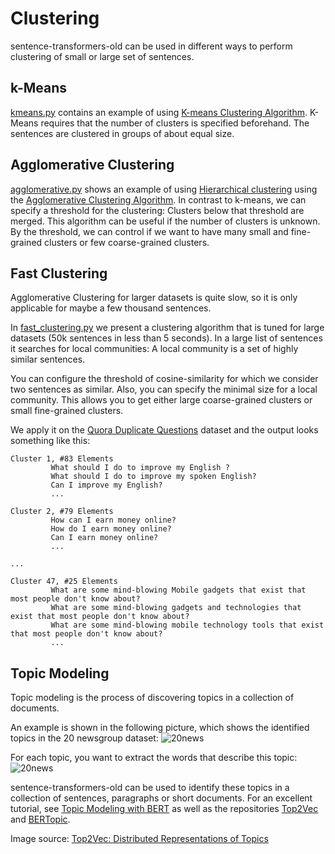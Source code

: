 # Clustering
sentence-transformers-old can be used in different ways to perform clustering of small or large set of sentences.

## k-Means
[kmeans.py](kmeans.py) contains an example of using [K-means Clustering Algorithm](https://scikit-learn.org/stable/modules/clustering.html#k-means). K-Means requires that the number of clusters is specified beforehand. The sentences are clustered in groups of about equal size.
 
## Agglomerative Clustering
[agglomerative.py](agglomerative.py) shows an example of using [Hierarchical clustering](https://scikit-learn.org/stable/modules/clustering.html#hierarchical-clustering) using the [Agglomerative Clustering  Algorithm](https://scikit-learn.org/stable/modules/generated/sklearn.cluster.AgglomerativeClustering.html#sklearn.cluster.AgglomerativeClustering). In contrast to k-means, we can specify a threshold for the clustering: Clusters below that threshold are merged. This algorithm can be useful if the number of clusters is unknown. By the threshold, we can control if we want to have many small and fine-grained clusters or few coarse-grained clusters.

## Fast Clustering

Agglomerative Clustering for larger datasets is quite slow, so it is only applicable for maybe a few thousand sentences.

In [fast_clustering.py](fast_clustering.py) we present a clustering algorithm that is tuned for large datasets (50k sentences in less than 5 seconds). In a large list of sentences it searches for local communities: A local community is a set of highly similar sentences. 

You can configure the threshold of cosine-similarity for which we consider two sentences as similar. Also, you can specify the minimal size for a local community. This allows you to get either large coarse-grained clusters or small fine-grained clusters. 

We apply it on the [Quora Duplicate Questions](https://www.quora.com/q/quoradata/First-Quora-Dataset-Release-Question-Pairs) dataset and the output looks something like this:

```
Cluster 1, #83 Elements
         What should I do to improve my English ?
         What should I do to improve my spoken English?
         Can I improve my English?
         ...

Cluster 2, #79 Elements
         How can I earn money online?
         How do I earn money online?
         Can I earn money online?
         ...
       
...

Cluster 47, #25 Elements
         What are some mind-blowing Mobile gadgets that exist that most people don't know about?
         What are some mind-blowing gadgets and technologies that exist that most people don't know about?
         What are some mind-blowing mobile technology tools that exist that most people don't know about?
         ...
```


## Topic Modeling
Topic modeling is the process of discovering topics in a collection of documents. 

An example is shown in the following picture, which shows the identified topics in the 20 newsgroup dataset:
![20news](https://raw.githubusercontent.com/UKPLab/sentence-transformers-old/master/docs/img/20news_semantic.png) 

For each topic, you want to extract the words that describe this topic:
![20news](https://raw.githubusercontent.com/UKPLab/sentence-transformers-old/master/docs/img/20news_top2vec.png) 

sentence-transformers-old can be used to identify these topics in a collection of sentences, paragraphs or short documents. For an excellent tutorial, see [Topic Modeling with BERT](https://towardsdatascience.com/topic-modeling-with-bert-779f7db187e6) as well as the repositories [Top2Vec](https://github.com/ddangelov/Top2Vec) and [BERTopic](https://github.com/MaartenGr/BERTopic).
 
 
 Image source: [Top2Vec: Distributed Representations of Topics](https://arxiv.org/abs/2008.09470)
